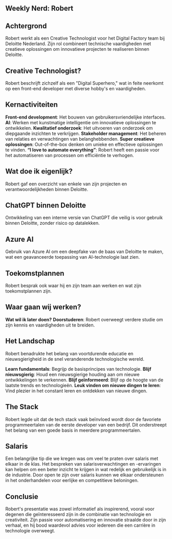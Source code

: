 ## Weekly Nerd: Robert

## Achtergrond
Robert werkt als een Creative Technologist voor het Digital Factory team bij Deloitte Nederland. Zijn rol combineert technische vaardigheden met creatieve oplossingen om innovatieve projecten te realiseren binnen Deloitte.

## Creative Technologist?
Robert beschrijft zichzelf als een "Digital Superhero," wat in feite neerkomt op een front-end developer met diverse hobby's en vaardigheden. 

## Kernactiviteiten
**Front-end development**: Het bouwen van gebruikersvriendelijke interfaces.
**AI**: Werken met kunstmatige intelligentie om innovatieve oplossingen te ontwikkelen.
**Kwalitatief onderzoek**: Het uitvoeren van onderzoek om diepgaande inzichten te verkrijgen.
**Stakeholder management**: Het beheren van relaties en verwachtingen van belanghebbenden.
**Super creatieve oplossingen**: Out-of-the-box denken om unieke en effectieve oplossingen te vinden.
**“I love to automate everything”**: Robert heeft een passie voor het automatiseren van processen om efficiëntie te verhogen.

## Wat doe ik eigenlijk?
Robert gaf een overzicht van enkele van zijn projecten en verantwoordelijkheden binnen Deloitte.

## ChatGPT binnen Deloitte
Ontwikkeling van een interne versie van ChatGPT die veilig is voor gebruik binnen Deloitte, zonder risico op datalekken.

## Azure AI
Gebruik van Azure AI om een deepfake van de baas van Deloitte te maken, wat een geavanceerde toepassing van AI-technologie laat zien.

## Toekomstplannen
Robert besprak ook waar hij en zijn team aan werken en wat zijn toekomstplannen zijn.

## Waar gaan wij werken?
**Wat wil ik later doen?**
**Doorstuderen**: Robert overweegt verdere studie om zijn kennis en vaardigheden uit te breiden.

## Het Landschap
Robert benadrukte het belang van voortdurende educatie en nieuwsgierigheid in de snel veranderende technologische wereld.

**Learn fundamentals**: Begrijp de basisprincipes van technologie.
**Blijf nieuwsgierig**: Houd een nieuwsgierige houding aan om nieuwe ontwikkelingen te verkennen.
**Blijf geïnformeerd**: Blijf op de hoogte van de laatste trends en technologieën.
**Leuk vinden om nieuwe dingen te leren**: Vind plezier in het constant leren en ontdekken van nieuwe dingen.

## The Stack
Robert legde uit dat de tech stack vaak beïnvloed wordt door de favoriete programmeertalen van de eerste developer van een bedrijf. Dit onderstreept het belang van een goede basis in meerdere programmeertalen.

## Salaris
Een belangrijke tip die we kregen was om veel te praten over salaris met elkaar in de klas. Het bespreken van salarisverwachtingen en -ervaringen kan helpen om een beter inzicht te krijgen in wat redelijk en gebruikelijk is in de industrie. Door open te zijn over salaris kunnen we elkaar ondersteunen in het onderhandelen voor eerlijke en competitieve beloningen.

## Conclusie
Robert's presentatie was zowel informatief als inspirerend, vooral voor degenen die geïnteresseerd zijn in de combinatie van technologie en creativiteit. Zijn passie voor automatisering en innovatie straalde door in zijn verhaal, en hij bood waardevol advies voor iedereen die een carrière in technologie overweegt.
